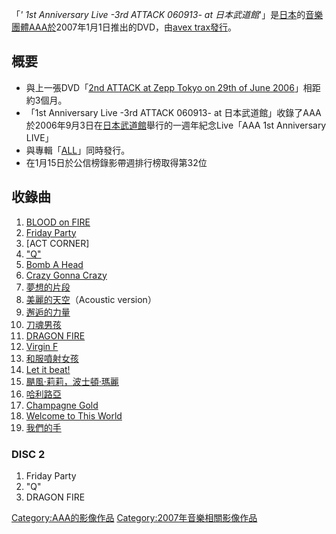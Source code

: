 「*' 1st Anniversary Live -3rd ATTACK 060913- at
日本武道館*'」是[日本](../Page/日本.md "wikilink")的[音樂團體](https://zh.wikipedia.org/wiki/音樂團體 "wikilink")[AAA於](../Page/AAA_\(團體\).md "wikilink")2007年1月1日推出的DVD，由[avex
trax發行](https://zh.wikipedia.org/wiki/avex_trax "wikilink")。

## 概要

  - 與上一張DVD「[2nd ATTACK at Zepp Tokyo on 29th of June
    2006](https://zh.wikipedia.org/wiki/2nd_ATTACK_at_Zepp_Tokyo_on_29th_of_June_2006 "wikilink")」相距約3個月。
  - 「1st Anniversary Live -3rd ATTACK 060913- at
    日本武道館」收錄了AAA於2006年9月3日在[日本武道館](../Page/日本武道館.md "wikilink")舉行的一週年紀念Live「AAA
    1st Anniversary LIVE」
  - 與專輯「[ALL](../Page/ALL_\(AAA專輯\).md "wikilink")」同時發行。
  - 在1月15日於公信榜錄影帶週排行榜取得第32位

## 收錄曲

1.  [BLOOD on FIRE](../Page/BLOOD_on_FIRE.md "wikilink")
2.  [Friday Party](../Page/Friday_Party.md "wikilink")
3.  \[ACT CORNER\]
4.  ["Q"](../Page/"Q".md "wikilink")
5.  [Bomb A
    Head](../Page/CCC_-CHALLENGE_COVER_COLLECTION-.md "wikilink")
6.  [Crazy Gonna
    Crazy](../Page/CCC_-CHALLENGE_COVER_COLLECTION-.md "wikilink")
7.  [夢想的片段](https://zh.wikipedia.org/wiki/ALL/2 "wikilink")
8.  [美麗的天空](../Page/美麗的天空.md "wikilink")（Acoustic version）
9.  [邂逅的力量](../Page/ATTACK_\(AAA專輯\).md "wikilink")
10. [刀魂男孩](https://zh.wikipedia.org/wiki/刀魂男孩_/_和服噴射女孩 "wikilink")
11. [DRAGON FIRE](../Page/DRAGON_FIRE.md "wikilink")
12. [Virgin F](../Page/ATTACK_\(AAA專輯\).md "wikilink")
13. [和服噴射女孩](https://zh.wikipedia.org/wiki/刀魂男孩_/_和服噴射女孩 "wikilink")
14. [Let it beat\!](../Page/Let_it_beat!.md "wikilink")
15. [颶風·莉莉，波士頓·瑪麗](../Page/颶風·莉莉，波士頓·瑪麗.md "wikilink")
16. [哈利路亞](../Page/哈利路亞.md "wikilink")
17. [Champagne Gold](../Page/ALL_\(AAA專輯\).md "wikilink")
18. [Welcome to This World](../Page/ATTACK_\(AAA專輯\).md "wikilink")
19. [我們的手](../Page/ATTACK_\(AAA專輯\).md "wikilink")

### DISC 2

1.  Friday Party
2.  "Q"
3.  DRAGON FIRE

[Category:AAA的影像作品](https://zh.wikipedia.org/wiki/Category:AAA的影像作品 "wikilink")
[Category:2007年音樂相關影像作品](https://zh.wikipedia.org/wiki/Category:2007年音樂相關影像作品 "wikilink")